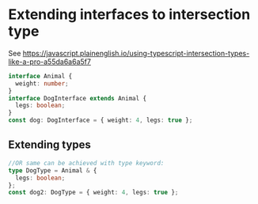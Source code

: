 # Extending interfaces to intersection type

See https://javascript.plainenglish.io/using-typescript-intersection-types-like-a-pro-a55da6a6a5f7

```ts
interface Animal {
  weight: number;
}
interface DogInterface extends Animal {
  legs: boolean;
}
const dog: DogInterface = { weight: 4, legs: true };
```

## Extending types

```ts
//OR same can be achieved with type keyword:
type DogType = Animal & {
  legs: boolean;
};
const dog2: DogType = { weight: 4, legs: true };
```
